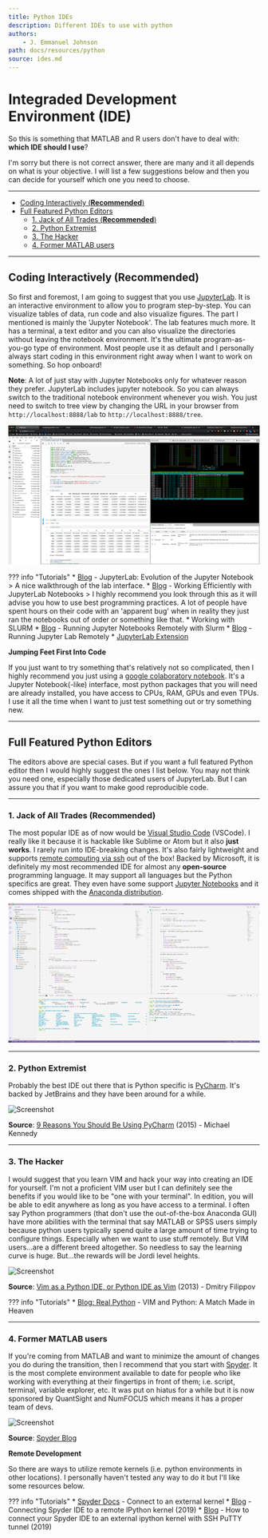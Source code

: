 ```yaml
---
title: Python IDEs
description: Different IDEs to use with python
authors:
    - J. Emmanuel Johnson
path: docs/resources/python
source: ides.md
---
```


# Integraded Development Environment (IDE)

So this is something that MATLAB and R users don't have to deal with: **which IDE should I use**?

I'm sorry but there is not correct answer, there are many and it all depends on what is your objective. I will list a few suggestions below and then you can decide for yourself which one you need to choose.

---

- [Coding Interactively (**Recommended**)](#coding-interactively-recommended)
- [Full Featured Python Editors](#full-featured-python-editors)
  - [1. Jack of All Trades (**Recommended**)](#1-jack-of-all-trades-recommended)
  - [2. Python Extremist](#2-python-extremist)
  - [3. The Hacker](#3-the-hacker)
  - [4. Former MATLAB users](#4-former-matlab-users)

---
## Coding Interactively (**Recommended**)

So first and foremost, I am going to suggest that you use [JupyterLab](https://jupyterlab.readthedocs.io/en/stable/). It is an interactive environment to allow you to program step-by-step. You can visualize tables of data, run code and also visualize figures. The part I mentioned is mainly the 'Jupyter Notebook'. The lab features much more. It has a terminal, a text editor and you can also visualize the directories without leaving the notebook environment. It's the ultimate program-as-you-go type of environment. Most people use it as default and I personally always start coding in this environment right away when I want to work on something. So hop onboard!

**Note**: A lot of just stay with Jupyter Notebooks only for whatever reason they prefer. JupyterLab includes jupyter notebook. So you can always switch to the traditional notebook environment whenever you wish. You just need to switch to tree view by changing the URL in your browser from `http://localhost:8888/lab` to `http://localhost:8888/tree`.

![Screenshot](pics/jupyterlab.png)



??? info "Tutorials"
    * [Blog](https://towardsdatascience.com/jupyter-lab-evolution-of-the-jupyter-notebook-5297cacde6b) - JupyterLab: Evolution of the Jupyter Notebook
        > A nice walkthrough of the lab interface.
    * [Blog](https://florianwilhelm.info/2018/11/working_efficiently_with_jupyter_lab/) - Working Efficiently with JupyterLab Notebooks
        > I highly recommend you look through this as it will advise you how to use best programming practices. A lot of people have spent hours on their code with an 'apparent bug' when in reality they just ran the notebooks out of order or something like that.
    * Working with SLURM
        * [Blog](https://alexanderlabwhoi.github.io/post/2019-03-08_jpn-slurm/) - Running Jupyter Notebooks Remotely with Slurm
        * [Blog](https://benjlindsay.com/posts/running-jupyter-lab-remotely) - Running Jupyter Lab Remotely
        * [JupyterLab Extension](https://github.com/NERSC/jupyterlab-slurm)



**Jumping Feet First Into Code**

If you just want to try something that's relatively not so complicated, then I highly recommend you just using a [google colaboratory notebook](https://colab.research.google.com/). It's a Jupyter Notebook(-like) interface, most python packages that you will need are already installed, you have access to CPUs, RAM, GPUs and even TPUs. I use it all the time when I want to just test something out or try something new.

---

## Full Featured Python Editors

The editors above are special cases. But if you want a full featured Python editor then I would highly suggest the ones I list below. You may not think you need one, especially those dedicated users of JupyterLab. But I can assure you that if you want to make good reproducible code.

---

### 1. Jack of All Trades (**Recommended**)

The most popular IDE as of now would be [Visual Studio Code](https://code.visualstudio.com/) (VSCode). I really like it because it is hackable like Sublime or Atom but it also **just works**. I rarely run into IDE-breaking changes. It's also fairly lightweight and supports [remote computing via ssh](https://code.visualstudio.com/docs/remote/ssh) out of the box! Backed by Microsoft, it is definitely my most recommended IDE for almost any **open-source** programming language. It may support all languages but the Python specifics are great. They even have some support [Jupyter Notebooks](https://code.visualstudio.com/docs/python/jupyter-support) and it comes shipped with the [Anaconda distribution](https://www.anaconda.com/distribution/).


![Screenshot](pics/vscode.png)

---

### 2. Python Extremist

Probably the best IDE out there that is Python specific is [PyCharm](https://www.jetbrains.com/pycharm/). It's backed by JetBrains and they have been around for a while.


![Screenshot](https://michaelckennedy.files.wordpress.com/2015/11/why-pycharm-cover-image.png)


**Source**: [9 Reasons You Should Be Using PyCharm](https://blog.michaelckennedy.net/2015/11/19/9-reasons-you-should-be-using-pycharm/) (2015) - Michael Kennedy


---

### 3. The Hacker

I would suggest that you learn VIM and hack your way into creating an IDE for yourself. I'm not a proficient VIM user but I can definitely see the benefits if you would like to be "one with your terminal". In edition, you will be able to edit anywhere as long as you have access to a terminal. I often say Python programmers (that don't use the out-of-the-box Anaconda GUI) have more abilities with the terminal that say MATLAB or SPSS users simply because python users typically spend quite a large amount of time trying to configure things. Especially when we want to use stuff remotely. But VIM users...are a different breed altogether. So needless to say the learning curve is huge. But...the rewards will be Jordi level heights.

![Screenshot](https://d3nmt5vlzunoa1.cloudfront.net/pycharm/files/2013/06/vim3-1024x748.gif)


**Source**: [Vim as a Python IDE, or Python IDE as Vim](https://blog.jetbrains.com/pycharm/2013/06/vim-as-a-python-ide-or-python-ide-as-vim/) (2013) - Dmitry Filippov


??? info "Tutorials"
    * [Blog: Real Python](https://realpython.com/vim-and-python-a-match-made-in-heaven/) - VIM and Python: A Match Made in Heaven 

---

### 4. Former MATLAB users

If you're coming from MATLAB and want to minimize the amount of changes you do during the transition, then I recommend that you start with [Spyder](https://www.spyder-ide.org/). It is the most complete environment available to date for people who like working with everything at their fingertips in front of them; i.e. script, terminal, variable explorer, etc. It was put on hiatus for a while but it is now sponsored by QuantSight and NumFOCUS which means it has a proper team of devs. 

![Screenshot](https://docs.spyder-ide.org/_images/mainwindow_default_1610.png)


**Source**: [Spyder Blog](https://www.spyder-ide.org/)


**Remote Development**

So there are ways to utilize remote kernels (i.e. python environments in other locations). I personally haven't tested any way to do it but I'll like some resources below.

??? info "Tutorials"
    * [Spyder Docs](http://docs.spyder-ide.org/ipythonconsole.html#connect-to-an-external-kernel) - Connect to an external kernel
    * [Blog](https://medium.com/@halmubarak/connecting-spyder-ide-to-a-remote-ipython-kernel-25a322f2b2be) - Connecting Spyder IDE to a remote IPython kernel (2019)
    * [Blog](https://medium.com/@mazzine.r/how-to-connect-your-spyder-ide-to-an-external-ipython-kernel-with-ssh-putty-tunnel-e1c679e44154) - How to connect your Spyder IDE to an external ipython kernel with SSH PuTTY tunnel (2019)
